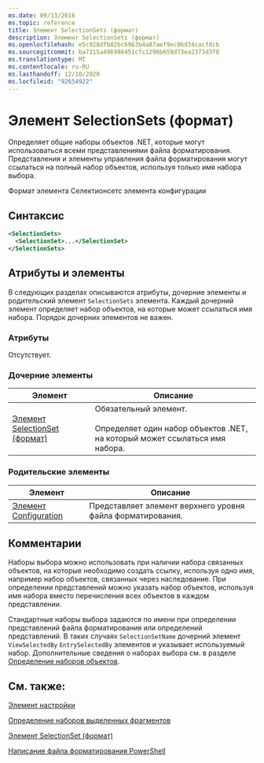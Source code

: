 ```yaml
---
ms.date: 09/13/2016
ms.topic: reference
title: Элемент SelectionSets (формат)
description: Элемент SelectionSets (формат)
ms.openlocfilehash: e5c928dfb82bc6963b4a87aef9ec06d34cacfdcb
ms.sourcegitcommit: ba7315a496986451cfc1296b659d73ea2373d3f0
ms.translationtype: MT
ms.contentlocale: ru-RU
ms.lasthandoff: 12/10/2020
ms.locfileid: "92654922"
---
```

# <a name="selectionsets-element-format"></a>Элемент SelectionSets (формат)

Определяет общие наборы объектов .NET, которые могут использоваться всеми представлениями файла форматирования. Представления и элементы управления файла форматирования могут ссылаться на полный набор объектов, используя только имя набора выбора.

Формат элемента Селектионсетс элемента конфигурации

## <a name="syntax"></a>Синтаксис

```xml
<SelectionSets>
  <SelectionSet>...</SelectionSet>
</SelectionSets>
```

## <a name="attributes-and-elements"></a>Атрибуты и элементы

В следующих разделах описываются атрибуты, дочерние элементы и родительский элемент `SelectionSets` элемента. Каждый дочерний элемент определяет набор объектов, на которые может ссылаться имя набора. Порядок дочерних элементов не важен.

### <a name="attributes"></a>Атрибуты

Отсутствует.

### <a name="child-elements"></a>Дочерние элементы

|Элемент|Описание|
|-------------|-----------------|
|[Элемент SelectionSet (формат)](./selectionset-element-format.md)|Обязательный элемент.<br /><br /> Определяет один набор объектов .NET, на который может ссылаться имя набора.|

### <a name="parent-elements"></a>Родительские элементы

|Элемент|Описание|
|-------------|-----------------|
|[Элемент Configuration](./configuration-element-format.md)|Представляет элемент верхнего уровня файла форматирования.|

## <a name="remarks"></a>Комментарии

Наборы выбора можно использовать при наличии набора связанных объектов, на которые необходимо создать ссылку, используя одно имя, например набор объектов, связанных через наследование. При определении представлений можно указать набор объектов, используя имя набора вместо перечисления всех объектов в каждом представлении.

Стандартные наборы выбора задаются по имени при определении представлений файла форматирования или определений представлений. В таких случаях `SelectionSetName` дочерний элемент `ViewSelectedBy` `EntrySelectedBy` элементов и указывает используемый набор. Дополнительные сведения о наборах выбора см. в разделе [Определение наборов объектов](./defining-selection-sets.md).

## <a name="see-also"></a>См. также:

[Элемент настройки](./configuration-element-format.md)

[Определение наборов выделенных фрагментов](./defining-selection-sets.md)

[Элемент SelectionSet (формат)](./selectionset-element-format.md)

[Написание файла форматирования PowerShell](./writing-a-powershell-formatting-file.md)
